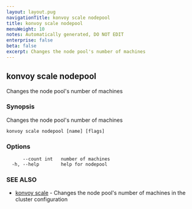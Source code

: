 ```yaml
---
layout: layout.pug
navigationTitle: konvoy scale nodepool
title: konvoy scale nodepool
menuWeight: 10
notes: Automatically generated, DO NOT EDIT
enterprise: false
beta: false
excerpt: Changes the node pool's number of machines
---
```


## konvoy scale nodepool

Changes the node pool's number of machines

### Synopsis

Changes the node pool's number of machines

```
konvoy scale nodepool [name] [flags]
```

### Options

```
      --count int   number of machines
  -h, --help        help for nodepool
```

### SEE ALSO

* [konvoy scale](../)	 - Changes the node pool's number of machines in the cluster configuration

